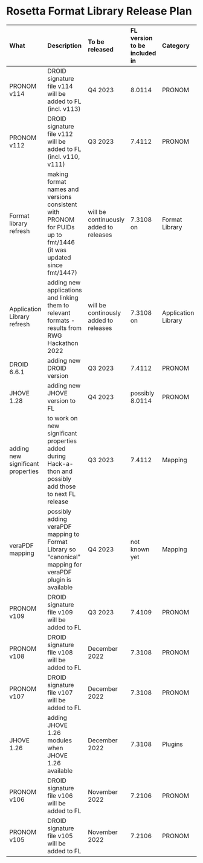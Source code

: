 # Rosetta Format Library Release Plan
| What        | Description           | To be released  | FL version to be included in | Category | Responsible | Status
| :------------- |:-------------| :-----| :-----| :-----| :-----| :-----|
| PRONOM v114  | DROID signature file v114 will be added to FL (incl. v113) | Q4 2023 | 8.0114 | PRONOM | ANZ | planned
| PRONOM v112  | DROID signature file v112 will be added to FL (incl. v110, v111) | Q3 2023 | 7.4112 | PRONOM | ANZ | **DONE - released 26/10/2023**
| Format library refresh  | making format names and versions consistent with PRONOM for PUIDs up to fmt/1446 (it was updated since fmt/1447) | will be continuously added to releases | 7.3108 on | Format Library | ANZ | first set of applications added to 7.3108
| Application Library refresh | adding new applications and linking them to relevant formats - results from RWG Hackathon 2022 | will be continously added to releases | 7.3108 on | Application Library | ANZ/KBNL | first set of applications added to 7.3108
| DROID 6.6.1 | adding new DROID version | Q3 2023 | 7.4112 | PRONOM | ANZ | **DONE - released 26/10/2023**
| JHOVE 1.28 | adding new JHOVE version to FL | Q4 2023 | possibly 8.0114 | PRONOM | ANZ | planned
|adding new significant properties|to work on new significant properties added during Hack-a-thon and possibly add those to next FL release|Q3 2023|7.4112|Mapping|ANZ| testing RC|
|veraPDF mapping|possibly adding veraPDF mapping to Format Library so "canonical" mapping for veraPDF plugin is available|Q4 2023|not known yet|Mapping|ANZ/TIB|planned|
|PRONOM v109|DROID signature file v109 will be added to FL|Q3 2023|7.4109|PRONOM|ANZ|**DONE - released 04/08/2023**|
|PRONOM v108|DROID signature file v108 will be added to FL|December 2022|7.3108|PRONOM|ANZ|**DONE - released 27/01/2023**|
|PRONOM v107|DROID signature file v107 will be added to FL|December 2022|7.3108|PRONOM|ANZ|**DONE - released 27/01/2023**|
|JHOVE 1.26|adding JHOVE 1.26 modules when JHOVE 1.26 available|December 2022|7.3108|Plugins|ANZ|**DONE - released 27/01/2023**|
|PRONOM v106|DROID signature file v106 will be added to FL|November 2022|7.2106|PRONOM|ANZ| **DONE - released 21/11/2022**|
|PRONOM v105|DROID signature file v105 will be added to FL|November 2022|7.2106|PRONOM|ANZ| **DONE - released 21/11/2022**|
